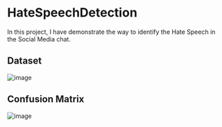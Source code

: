 # HateSpeechDetection
In this project, I have demonstrate the way to identify the Hate Speech in the Social Media chat.

## Dataset
![image](https://github.com/user-attachments/assets/62e57085-0aff-4c4b-b67e-7e16cdafc830)

## Confusion Matrix
![image](https://github.com/user-attachments/assets/abd28b72-d8fd-4799-a709-b1f7fc18fbb1)
